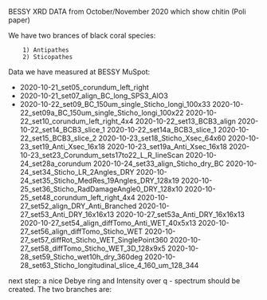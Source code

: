 BESSY XRD DATA from October/November 2020 which show chitin (Poli paper)

We have two brances of black coral species: 

        1) Antipathes 
        2) Sticopathes

Data we have measured at BESSY MuSpot:

- 2020-10-21_set05_corundum_left_right
- 2020-10-21_set07_align_BC_long_SPS3_AlO3
- 2020-10-22_set09_BC_150um_single_Sticho_longi_100x33
2020-10-22_set09a_BC_150um_single_Sticho_longi_100x22
2020-10-22_set10_corundum_left_right_4x4
2020-10-22_set13_BCB3_align
2020-10-22_set14_BCB3_slice_1
2020-10-22_set14a_BCB3_slice_1
2020-10-22_set15_BCB3_slice_2
2020-10-23_set18_Sticho_Xsec_64x60
2020-10-23_set19_Anti_Xsec_16x18
2020-10-23_set19a_Anti_Xsec_16x18
2020-10-23_set23_Corundum_sets17to22_L_R_lineScan
2020-10-24_set28a_corundum
2020-10-24_set33_align_Sticho_dry_BC
2020-10-24_set34_Sticho_LR_2Angles_DRY
2020-10-24_set35_Sticho_MedRes_19Angles_DRY_128x19
2020-10-25_set36_Sticho_RadDamageAngle0_DRY_128x10
2020-10-25_set48_corundum_left_right_4x4
2020-10-27_set52_align_DRY_Anti_Branched
2020-10-27_set53_Anti_DRY_16x16x13
2020-10-27_set53a_Anti_DRY_16x16x13
2020-10-27_set54_align_diffTomo_Anti_WET_40x5x13
2020-10-27_set56_align_diffTomo_Sticho_WET
2020-10-27_set57_diffRot_Sticho_WET_SinglePoint360
2020-10-27_set58_diffTomo_Sticho_WET_3D_128x9x5
2020-10-28_set59_Sticho_wet10h_dry_360deg
2020-10-28_set63_Sticho_longitudinal_slice_4_160_um_128_344


next step:
a nice Debye ring and Intensity over q - spectrum should be created. The two branches are:
